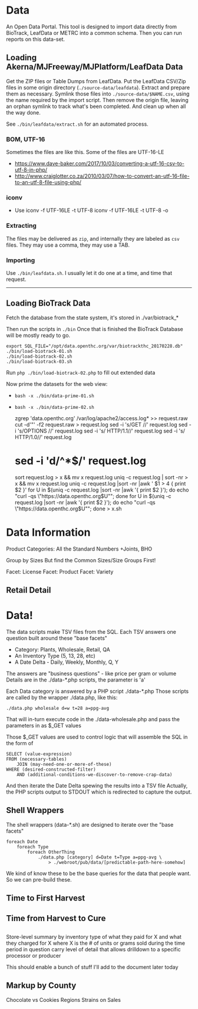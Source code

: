 # Data

An Open Data Portal.
This tool is designed to import data directly from BioTrack, LeafData or METRC into a common schema.
Then you can run reports on this data-set.


## Loading Akerna/MJFreeway/MJPlatform/LeafData Data

Get the ZIP files or Table Dumps from LeafData.
Put the LeafData CSV/Zip files in some origin directory (`./source-data/leafdata`).
Extract and prepare them as necessary.
Symlink those files into `./source-data/$NAME.csv`, using the name required by the import script.
Then remove the origin file, leaving an orphan symlink to track what's been completed.
And clean up when all the way done.

See `./bin/leafdata/extract.sh` for an automated process.


### BOM, UTF-16

Sometimes the files are like this.
Some of the files are UTF-16-LE

* https://www.dave-baker.com/2017/10/03/converting-a-utf-16-csv-to-utf-8-in-php/
* http://www.craiglotter.co.za/2010/03/07/how-to-convert-an-utf-16-file-to-an-utf-8-file-using-php/


### iconv

* Use iconv -f UTF-16LE -t UTF-8
iconv -f UTF-16LE -t UTF-8 <filename> -o <new-filename>


### Extracting

The files may be delivered as `zip`, and internally they are labeled as `csv` files.
They may use a comma, they may use a TAB.


### Importing

Use `./bin/leafdata.sh`.
I usually let it do one at a time, and time that request.


----

## Loading BioTrack Data

Fetch the database from the state system, it's stored in ./var/biotrack_*

Then run the scripts in `./bin`
Once that is finished the BioTrack Database will be mostly ready to go.

	export SQL_FILE="/opt/data.openthc.org/var/biotrackthc_20170228.db"
	./bin/load-biotrack-01.sh
	./bin/load-biotrack-02.sh
	./bin/load-biotrack-03.sh

Run `php ./bin/load-biotrack-02.php` to fill out extended data

Now prime the datasets for the web view:

 * `bash -x ./bin/data-prime-01.sh`
 * `bash -x ./bin/data-prime-02.sh`

 	zgrep 'data.openthc.org' /var/log/apache2/access.log* >> request.raw
	cut -d'"' -f2 request.raw > request.log
	sed  -i 's/GET //' request.log
	sed  -i 's/OPTIONS //' request.log
	sed  -i 's/ HTTP\/1.1//' request.log
	sed  -i 's/ HTTP\/1.0//' request.log
	# sed  -i 'd/^*$/' request.log
	sort request.log > x && mv x request.log
	uniq -c request.log | sort -nr > x && mv x request.log
	uniq -c request.log |sort -nr |awk ' $1 > 4 { print $2 }'
	for U in $(uniq -c request.log |sort -nr |awk '{ print $2 }'); do echo "curl -qs \"https://data.openthc.org$U\""; done
	for U in $(uniq -c request.log |sort -nr |awk '{ print $2 }'); do echo "curl -qs \"https://data.openthc.org$U\""; done > x.sh

##

# Data Information

Product Categories:
	All the Standard Numbers
	+Joints, BHO

Group by Sizes
	But find the Common Sizes/Size Groups First!

Facet: License
Facet: Product
Facet: Variety

## Retail Detail


# Data!

The data scripts make TSV files from the SQL.
Each TSV answers one question built around these "base facets"

  * Category: Plants, Wholesale, Retail, QA
  * An Inventory Type (5, 13, 28, etc)
  * A Date Delta - Daily, Weekly, Monthly, Q, Y

The answers are "business questions" - like price per gram or volume
Details are in the ./data-*.php scripts, the parameter is 'a'

Each Data category is answered by a PHP script ./data-*.php
Those scripts are called by the wrapper ./data.php, like this:

	./data.php wholesale d=w t=28 a=ppg-avg

That will in-turn execute code in the ./data-wholesale.php and pass the parameters in as $_GET values

Those $_GET values are used to control logic that will assemble the SQL in the form of

	SELECT (value-expression)
	FROM (necessary-tables)
		JOIN (may-need-one-or-more-of-these)
	WHERE (desired-constructed-filter)
		AND (additional-conditions-we-discover-to-remove-crap-data)

And then iterate the Date Delta spewing the results into a TSV file
Actually, the PHP scripts output to STDOUT which is redirected to capture the output.

## Shell Wrappers

The shell wrappers (data-*.sh) are designed to iterate over the "base facets"

	foreach Date
		foreach Type
			foreach OtherThing
				./data.php [category] d=Date t=Type a=ppg-avg \
					> ./webroot/pub/data/[predictable-path-here-somehow]


We kind of know these to be the base queries for the data that people want.
So we can pre-build these.

## Time to First Harvest
## Time from Harvest to Cure

##
Store-level summary by inventory type of what they paid for X and what
they charged for X where X is the # of units or grams sold during the
time period in question carry level of detail that allows drilldown to
a specific processor or producer

This should enable a bunch of stuff I'll add to the document later today

## Markup by County

Chocolate vs Cookies
Regions
Strains on Sales

